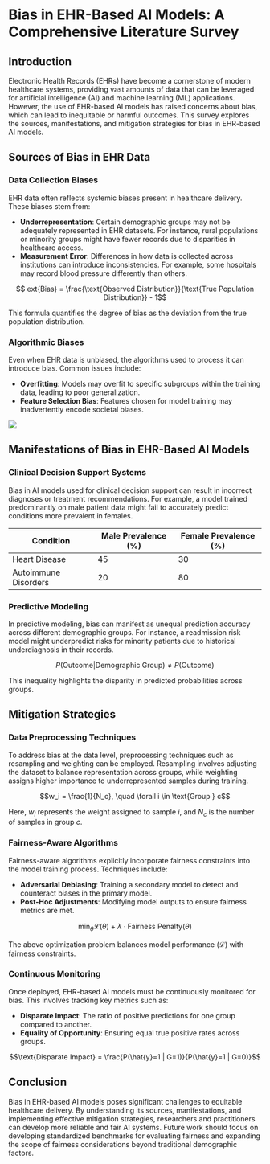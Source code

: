 # Bias in EHR-Based AI Models: A Comprehensive Literature Survey

## Introduction
Electronic Health Records (EHRs) have become a cornerstone of modern healthcare systems, providing vast amounts of data that can be leveraged for artificial intelligence (AI) and machine learning (ML) applications. However, the use of EHR-based AI models has raised concerns about bias, which can lead to inequitable or harmful outcomes. This survey explores the sources, manifestations, and mitigation strategies for bias in EHR-based AI models.

## Sources of Bias in EHR Data

### Data Collection Biases
EHR data often reflects systemic biases present in healthcare delivery. These biases stem from:
- **Underrepresentation**: Certain demographic groups may not be adequately represented in EHR datasets. For instance, rural populations or minority groups might have fewer records due to disparities in healthcare access.
- **Measurement Error**: Differences in how data is collected across institutions can introduce inconsistencies. For example, some hospitals may record blood pressure differently than others.

$$	ext{Bias} = \frac{\text{Observed Distribution}}{\text{True Population Distribution}} - 1$$

This formula quantifies the degree of bias as the deviation from the true population distribution.

### Algorithmic Biases
Even when EHR data is unbiased, the algorithms used to process it can introduce bias. Common issues include:
- **Overfitting**: Models may overfit to specific subgroups within the training data, leading to poor generalization.
- **Feature Selection Bias**: Features chosen for model training may inadvertently encode societal biases.

![](placeholder_for_algorithmic_bias_diagram)

## Manifestations of Bias in EHR-Based AI Models

### Clinical Decision Support Systems
Bias in AI models used for clinical decision support can result in incorrect diagnoses or treatment recommendations. For example, a model trained predominantly on male patient data might fail to accurately predict conditions more prevalent in females.

| Condition | Male Prevalence (%) | Female Prevalence (%) |
|-----------|---------------------|-----------------------|
| Heart Disease | 45 | 30 |
| Autoimmune Disorders | 20 | 80 |

### Predictive Modeling
In predictive modeling, bias can manifest as unequal prediction accuracy across different demographic groups. For instance, a readmission risk model might underpredict risks for minority patients due to historical underdiagnosis in their records.

$$P(\text{Outcome} | \text{Demographic Group}) \neq P(\text{Outcome})$$

This inequality highlights the disparity in predicted probabilities across groups.

## Mitigation Strategies

### Data Preprocessing Techniques
To address bias at the data level, preprocessing techniques such as resampling and weighting can be employed. Resampling involves adjusting the dataset to balance representation across groups, while weighting assigns higher importance to underrepresented samples during training.

$$w_i = \frac{1}{N_c}, \quad \forall i \in \text{Group } c$$

Here, $w_i$ represents the weight assigned to sample $i$, and $N_c$ is the number of samples in group $c$.

### Fairness-Aware Algorithms
Fairness-aware algorithms explicitly incorporate fairness constraints into the model training process. Techniques include:
- **Adversarial Debiasing**: Training a secondary model to detect and counteract biases in the primary model.
- **Post-Hoc Adjustments**: Modifying model outputs to ensure fairness metrics are met.

$$\min_{\theta} \mathcal{L}(\theta) + \lambda \cdot \text{Fairness Penalty}(\theta)$$

The above optimization problem balances model performance ($\mathcal{L}$) with fairness constraints.

### Continuous Monitoring
Once deployed, EHR-based AI models must be continuously monitored for bias. This involves tracking key metrics such as:
- **Disparate Impact**: The ratio of positive predictions for one group compared to another.
- **Equality of Opportunity**: Ensuring equal true positive rates across groups.

$$\text{Disparate Impact} = \frac{P(\hat{y}=1 | G=1)}{P(\hat{y}=1 | G=0)}$$

## Conclusion
Bias in EHR-based AI models poses significant challenges to equitable healthcare delivery. By understanding its sources, manifestations, and implementing effective mitigation strategies, researchers and practitioners can develop more reliable and fair AI systems. Future work should focus on developing standardized benchmarks for evaluating fairness and expanding the scope of fairness considerations beyond traditional demographic factors.
